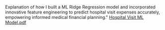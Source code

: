 Explanation of how I built a ML Ridge Regression model and incorporated innovative feature engineering to predict hospital visit expenses accurately, empowering informed medical financial planning."
[Hospital Visit ML Model.pdf](https://github.com/rishi-2k/predicting-the-cost-of-a-hospital-visit-based-on-clinical-factors/files/14205888/Hospital.Visit.ML.Model.pdf) 

